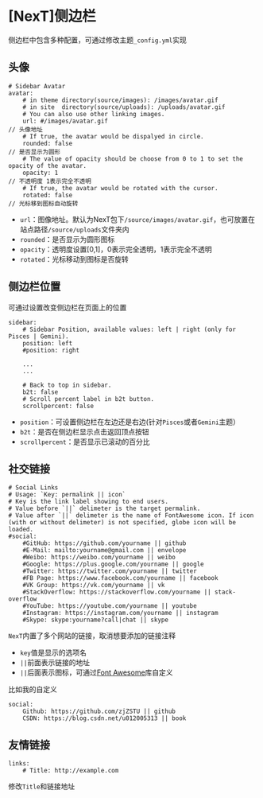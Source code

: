 
# [NexT]侧边栏

侧边栏中包含多种配置，可通过修改主题`_config.yml`实现

## 头像

    # Sidebar Avatar
    avatar:
        # in theme directory(source/images): /images/avatar.gif
        # in site  directory(source/uploads): /uploads/avatar.gif
        # You can also use other linking images.
        url: #/images/avatar.gif                                         // 头像地址
        # If true, the avatar would be dispalyed in circle.
        rounded: false                                                   // 是否显示为圆形
        # The value of opacity should be choose from 0 to 1 to set the opacity of the avatar.
        opacity: 1                                                       // 不透明度 1表示完全不透明
        # If true, the avatar would be rotated with the cursor.
        rotated: false                                                   // 光标移到图标自动旋转

* `url`：图像地址。默认为NexT包下`/source/images/avatar.gif`，也可放置在站点路径`/source/uploads`文件夹内
* `rounded`：是否显示为圆形图标
* `opacity`：透明度设置[0,1]，0表示完全透明，1表示完全不透明
* `rotated`：光标移动到图标是否旋转

## 侧边栏位置

可通过设置改变侧边栏在页面上的位置

    sidebar:
        # Sidebar Position, available values: left | right (only for Pisces | Gemini).
        position: left
        #position: right

        ...
        ...

        # Back to top in sidebar.
        b2t: false
        # Scroll percent label in b2t button.
        scrollpercent: false

* `position`：可设置侧边栏在左边还是右边(针对`Pisces`或者`Gemini`主题）
* `b2t`：是否在侧边栏显示点击返回顶点按钮
* `scrollpercent`：是否显示已滚动的百分比

## 社交链接

    # Social Links
    # Usage: `Key: permalink || icon`
    # Key is the link label showing to end users.
    # Value before `||` delimeter is the target permalink.
    # Value after `||` delimeter is the name of FontAwesome icon. If icon (with or without delimeter) is not specified, globe icon will be loaded.
    #social:
        #GitHub: https://github.com/yourname || github
        #E-Mail: mailto:yourname@gmail.com || envelope
        #Weibo: https://weibo.com/yourname || weibo
        #Google: https://plus.google.com/yourname || google
        #Twitter: https://twitter.com/yourname || twitter
        #FB Page: https://www.facebook.com/yourname || facebook
        #VK Group: https://vk.com/yourname || vk
        #StackOverflow: https://stackoverflow.com/yourname || stack-overflow
        #YouTube: https://youtube.com/yourname || youtube
        #Instagram: https://instagram.com/yourname || instagram
        #Skype: skype:yourname?call|chat || skype

`NexT`内置了多个网站的链接，取消想要添加的链接注释

* `key`值是显示的选项名
* `||`前面表示链接的地址
* `||`后面表示图标，可通过[Font Awesome](https://fontawesome.com/icons?d=gallery&q=github)库自定义

比如我的自定义

    social:
        Github: https://github.com/zjZSTU || github
        CSDN: https://blog.csdn.net/u012005313 || book

## 友情链接

    links:
        # Title: http://example.com
    
修改`Title`和链接地址
